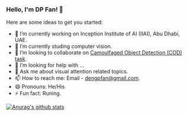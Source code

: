 ### Hello, I'm DP Fan! 👋


Here are some ideas to get you started:

- 🔭 I’m currently working on Inception Institute of AI (IIAI), Abu Dhabi, UAE.
- 🌱 I’m currently studing computer vision.
- 👯 I’m looking to collaborate on [Camoulfaged Object Detection (COD) task](http://dpfan.net/camouflage).
- 🤔 I’m looking for help with ...
- 💬 Ask me about visual attention related topics.
- 📫 How to reach me: Email - dengpfan@gmail.com.
- 😄 Pronouns: He/His
- ⚡ Fun fact: Runing.

[![Anurag's github stats](https://github-readme-stats.vercel.app/api?username=DengPingFan "![Anurag's github stats")](https://github.com/anuraghazra/github-readme-stats)
